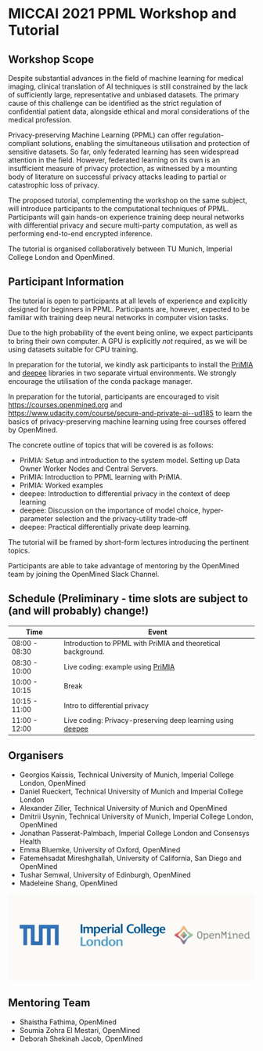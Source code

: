 # MICCAI 2021 PPML Workshop and Tutorial

## Workshop Scope

Despite substantial advances in the field of machine learning for medical imaging, clinical translation of AI techniques is still constrained by the lack of sufficiently large, representative and unbiased datasets. The primary cause of this challenge can be identified as the strict regulation of confidential patient data, alongside ethical and moral considerations of the medical profession. 

Privacy-preserving Machine Learning (PPML) can offer regulation-compliant solutions, enabling the simultaneous utilisation and protection of sensitive datasets. So far, only federated learning has seen widespread attention in the field. However, federated learning on its own is an insufficient measure of privacy protection, as witnessed by a mounting body of literature on successful privacy attacks leading to partial or catastrophic loss of privacy.

The proposed tutorial, complementing the workshop on the same subject, will introduce participants to the computational techniques of PPML. Participants will gain hands-on experience training deep neural networks with differential privacy and secure multi-party computation, as well as performing end-to-end encrypted inference.

The tutorial is organised collaboratively between TU Munich, Imperial College London and OpenMined.

## Participant Information

The tutorial is open to participants at all levels of experience and explicitly designed for beginners in PPML. Participants are, however, expected to be familiar with training deep neural networks in computer vision tasks.

Due to the high probability of the event being online, we expect participants to bring their own computer. A GPU is explicitly *not* required, as we will be using datasets suitable for CPU training.

In preparation for the tutorial, we kindly ask participants to install the [PriMIA](https://github.com/gkaissis/PriMIA) and [deepee](https://github.com/gkaissis/deepee) libraries in two separate virtual environments. We strongly encourage the utilisation of the conda package manager.

In preparation for the tutorial, participants are encouraged to visit https://courses.openmined.org and https://www.udacity.com/course/secure-and-private-ai--ud185 to learn the basics of privacy-preserving machine learning using free courses offered by OpenMined.

The concrete outline of topics that will be covered is as follows:
- PriMIA: Setup and introduction to the system model. Setting up Data Owner Worker Nodes and Central Servers. 
- PriMIA: Introduction to PPML learning with PriMIA.
- PriMIA: Worked examples 
- deepee: Introduction to differential privacy in the context of deep learning
- deepee: Discussion on the importance of model choice, hyper-parameter selection and the privacy-utility trade-off
- deepee: Practical differentially private deep learning.

The tutorial will be framed by short-form lectures introducing the pertinent topics.

Participants are able to take advantage of mentoring by the OpenMined team by joining the OpenMined Slack Channel.
## Schedule (Preliminary - time slots are subject to (and will probably) change!)

| Time | Event |
| --- | --- |
| 08:00 - 08:30 | Introduction to PPML with PriMIA and theoretical background. |
| 08:30 - 10:00 | Live coding: example using [PriMIA](https://github.com/gkaissis/PriMIA) |
| 10:00 - 10:15 | Break |
| 10:15 - 11:00 | Intro to differential privacy |
| 11:00 - 12:00 | Live coding: Privacy-preserving deep learning using [deepee](https://github.com/gkaissis/deepee) |

## Organisers
- Georgios Kaissis, Technical University of Munich, Imperial College London, OpenMined
- Daniel Rueckert, Technical University of Munich and Imperial College London
- Alexander Ziller, Technical University of Munich and OpenMined
- Dmitrii Usynin, Technical University of Munich, Imperial College London, OpenMined
- Jonathan Passerat-Palmbach, Imperial College London and Consensys Health
- Emma Bluemke, University of Oxford, OpenMined
- Fatemehsadat Mireshghallah, University of California, San Diego and OpenMined
- Tushar Semwal, University of Edinburgh, OpenMined
- Madeleine Shang, OpenMined

![](./TUM_ICL_OM_Logos.jpg)

## Mentoring Team
- Shaistha Fathima, OpenMined 
- Soumia Zohra El Mestari, OpenMined
- Deborah Shekinah Jacob, OpenMined 